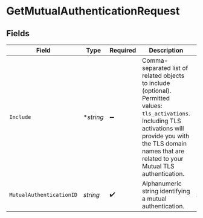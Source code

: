 # GetMutualAuthenticationRequest


## Fields

| Field                                                                                                                                                                                                                         | Type                                                                                                                                                                                                                          | Required                                                                                                                                                                                                                      | Description                                                                                                                                                                                                                   | Example                                                                                                                                                                                                                       |
| ----------------------------------------------------------------------------------------------------------------------------------------------------------------------------------------------------------------------------- | ----------------------------------------------------------------------------------------------------------------------------------------------------------------------------------------------------------------------------- | ----------------------------------------------------------------------------------------------------------------------------------------------------------------------------------------------------------------------------- | ----------------------------------------------------------------------------------------------------------------------------------------------------------------------------------------------------------------------------- | ----------------------------------------------------------------------------------------------------------------------------------------------------------------------------------------------------------------------------- |
| `Include`                                                                                                                                                                                                                     | **string*                                                                                                                                                                                                                     | :heavy_minus_sign:                                                                                                                                                                                                            | Comma-separated list of related objects to include (optional). Permitted values: `tls_activations`. Including TLS activations will provide you with the TLS domain names that are related to your Mutual TLS authentication.<br/> |                                                                                                                                                                                                                               |
| `MutualAuthenticationID`                                                                                                                                                                                                      | *string*                                                                                                                                                                                                                      | :heavy_check_mark:                                                                                                                                                                                                            | Alphanumeric string identifying a mutual authentication.                                                                                                                                                                      | SEAwSOsP7dEpTgGZdP7ZFw                                                                                                                                                                                                        |